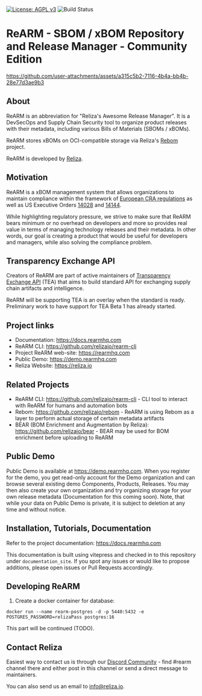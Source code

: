  [![License: AGPL v3](https://img.shields.io/badge/License-AGPL_v3-blue.svg)](https://www.gnu.org/licenses/agpl-3.0)
 ![Build Status](https://github.com/relizaio/rearm/actions/workflows/github_actions.yml/badge.svg?branch=main)

# ReARM - SBOM / xBOM Repository and Release Manager - Community Edition

https://github.com/user-attachments/assets/a315c5b2-7116-4b4a-bb4b-28e77d3ae9b3

## About
ReARM is an abbreviation for "Reliza's Awesome Release Manager". It is a DevSecOps and Supply Chain Security tool to organize product releases with their metadata, including various Bills of Materials (SBOMs / xBOMs).

ReARM stores xBOMs on OCI-compatible storage via Reliza's [Rebom](https://github.com/relizaio/rebom) project.

ReARM is developed by [Reliza](https://reliza.io).

## Motivation
ReARM is a xBOM management system that allows organizations to maintain compliance within the framework of [European CRA regulations](https://eur-lex.europa.eu/eli/reg/2024/2847/oj) as well as US Executive Orders [14028](https://www.federalregister.gov/documents/2021/05/17/2021-10460/improving-the-nations-cybersecurity) and [14144](https://www.federalregister.gov/documents/2025/01/17/2025-01470/strengthening-and-promoting-innovation-in-the-nations-cybersecurity).

While highlighting regulatory pressure, we strive to make sure that ReARM bears minimum or no overhead on developers and more so provides real value in terms of managing technology releases and their metadata. In other words, our goal is creating a product that would be useful for developers and managers, while also solving the compliance problem.

## Transparency Exchange API
Creators of ReARM are part of active maintainers of [Transparency Exchange API](https://github.com/CycloneDX/transparency-exchange-api/) (TEA) that aims to build standard API for exchanging supply chain artifacts and intelligence.

ReARM will be supporting TEA is an overlay when the standard is ready. Preliminary work to have support for TEA Beta 1 has already started.

## Project links
- Documentation: https://docs.rearmhq.com
- ReARM CLI: https://github.com/relizaio/rearm-cli
- Project ReARM web-site: https://rearmhq.com
- Public Demo: https://demo.rearmhq.com
- Reliza Website: https://reliza.io

## Related Projects
- ReARM CLI: https://github.com/relizaio/rearm-cli - CLI tool to interact with ReARM for humans and automation bots
- Rebom: https://github.com/relizaio/rebom - ReARM is using Rebom as a layer to perform actual storage of certain metadata artifacts
- BEAR (BOM Enrichment and Augmentation by Reliza): https://github.com/relizaio/bear - BEAR may be used for BOM enrichment before uploading to ReARM

## Public Demo
Public Demo is available at https://demo.rearmhq.com. When you register for the demo, you get read-only account for the Demo organization and can browse several existing demo Components, Products, Releases. You may then also create your own organization and try organizing storage for your own release metadata (Documentation for this coming soon). Note, that while your data on Public Demo is private, it is subject to deletion at any time and without notice.

## Installation, Tutorials, Documentation
Refer to the project documentation: https://docs.rearmhq.com

This documentation is built using vitepress and checked in to this repository under `documentation_site`. If you spot any issues or would like to propose additions, please open issues or Pull Requests accordingly.

## Developing ReARM

1. Create a docker container for database:
```
docker run --name rearm-postgres -d -p 5440:5432 -e POSTGRES_PASSWORD=relizaPass postgres:16
```

This part will be continued (TODO).

## Contact Reliza
Easiest way to contact us is through our [Discord Community](https://devopscommunity.org/) - find #rearm channel there and either post in this channel or send a direct message to maintainers.

You can also send us an email to [info@reliza.io](mailto:info@reliza.io).
